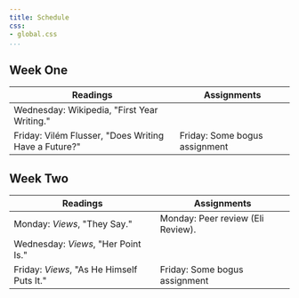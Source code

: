 ```yaml
---
title: Schedule
css:
- global.css
...
```


## Week One

Readings							|	Assignments
----------------------------------------------------------------|----------------------------------------
Wednesday: Wikipedia, "First Year Writing."			|	
Friday: Vilém Flusser, "Does Writing Have a Future?"		|	Friday: Some bogus assignment

## Week Two

Readings							|	Assignments
----------------------------------------------------------------|----------------------------------------
Monday: *Views*, "They Say."					|	Monday: Peer review (Eli Review).
Wednesday: *Views*, "Her Point Is."				|	
Friday: *Views*, "As He Himself Puts It."				|	Friday: Some bogus assignment
